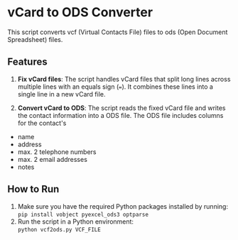 # vCard to ODS Converter

This script converts vcf (Virtual Contacts File) files to ods (Open Document Spreadsheet) files.

## Features

1. **Fix vCard files**: The script handles vCard files that split long lines across multiple lines with an equals sign (`=`). It combines these lines into a single line in a new vCard file.

2. **Convert vCard to ODS**: The script reads the fixed vCard file and writes the contact information into a ODS file. The ODS file includes columns for the contact's 

- name
- address
- max. 2 telephone numbers
- max. 2 email addresses
- notes

## How to Run

1. Make sure you have the required Python packages installed by running:  
   `pip install vobject pyexcel_ods3 optparse`
2. Run the script in a Python environment:  
   `python vcf2ods.py VCF_FILE `
